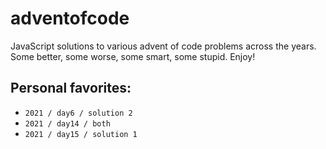# adventofcode

JavaScript solutions to various advent of code problems across the years. Some better, some worse, some smart, some stupid. Enjoy!

## Personal favorites:

- `2021 / day6 / solution 2`
- `2021 / day14 / both`
- `2021 / day15 / solution 1`
